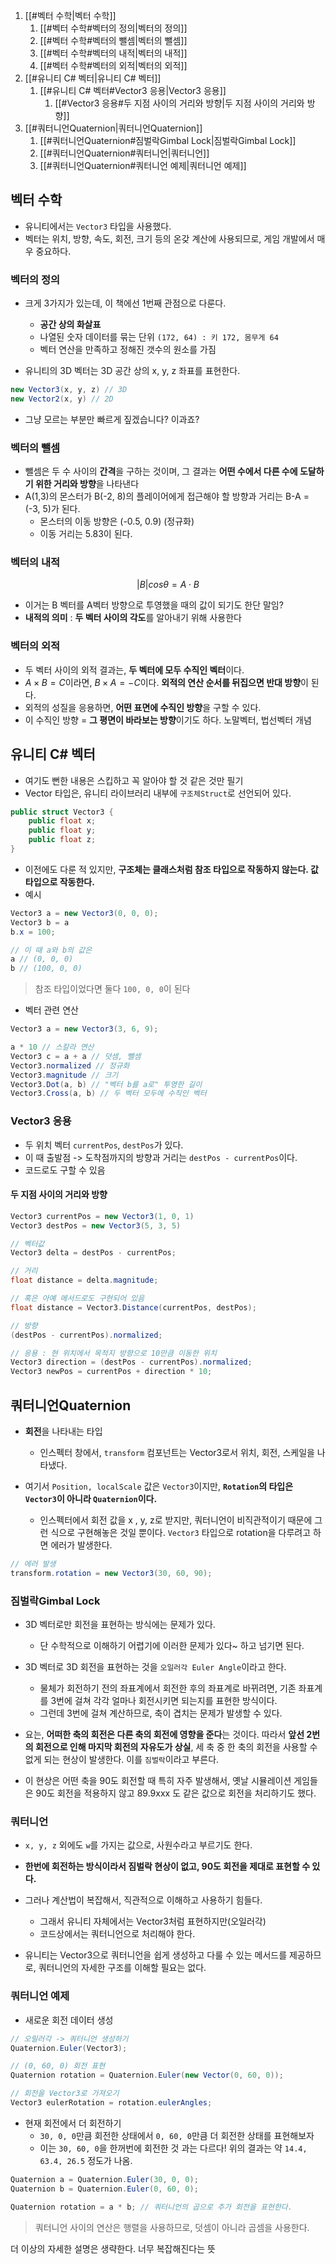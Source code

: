 1. [[#벡터 수학|벡터 수학]]
	1. [[#벡터 수학#벡터의 정의|벡터의 정의]]
	2. [[#벡터 수학#벡터의 뺄셈|벡터의 뺄셈]]
	3. [[#벡터 수학#벡터의 내적|벡터의 내적]]
	4. [[#벡터 수학#벡터의 외적|벡터의 외적]]
2. [[#유니티 C# 벡터|유니티 C# 벡터]]
	1. [[#유니티 C# 벡터#Vector3 응용|Vector3 응용]]
		1. [[#Vector3 응용#두 지점 사이의 거리와 방향|두 지점 사이의 거리와 방향]]
3. [[#쿼터니언Quaternion|쿼터니언Quaternion]]
	1. [[#쿼터니언Quaternion#짐벌락Gimbal Lock|짐벌락Gimbal Lock]]
	2. [[#쿼터니언Quaternion#쿼터니언|쿼터니언]]
	3. [[#쿼터니언Quaternion#쿼터니언 예제|쿼터니언 예제]]

## 벡터 수학
- 유니티에서는 `Vector3` 타입을 사용했다.
- 벡터는 위치, 방향, 속도, 회전, 크기 등의 온갖 계산에 사용되므로, 게임 개발에서 매우 중요하다.

### 벡터의 정의
- 크게 3가지가 있는데, 이 책에선 1번째 관점으로 다룬다.
	- **공간 상의 화살표**
	- 나열된 숫자 데이터를 묶는 단위 `(172, 64) : 키 172, 몸무게 64`
	- 벡터 연산을 만족하고 정해진 갯수의 원소를 가짐

- 유니티의 3D 벡터는 3D 공간 상의 x, y, z 좌표를 표현한다.
```cs
new Vector3(x, y, z) // 3D
new Vector2(x, y) // 2D
```

- 그냥 모르는 부분만 빠르게 짚겠습니다? 이과죠?

### 벡터의 뺄셈
- 뺄셈은 두 수 사이의 **간격**을 구하는 것이며, 그 결과는 **어떤 수에서 다른 수에 도달하기 위한 거리와 방향**을 나타낸다
- A(1,3)의 몬스터가 B(-2, 8)의 플레이어에게 접근해야 할 방향과 거리는 B-A = (-3, 5)가 된다.
	- 몬스터의 이동 방향은 (-0.5, 0.9) (정규화)
	- 이동 거리는 5.83이 된다.

### 벡터의 내적
$$
|B|cos{\theta} = A \cdot B
$$
- 이거는 B 벡터를 A벡터 방향으로 투영했을 때의 값이 되기도 한단 말임?
- **내적의 의미** : **두 벡터 사이의 각도**를 알아내기 위해 사용한다

### 벡터의 외적
- 두 벡터 사이의 외적 결과는, **두 벡터에 모두 수직인 벡터**이다.
- $A \times B = C$이라면, $B \times A = -C$이다.  **외적의 연산 순서를 뒤집으면 반대 방향**이 된다.
- 외적의 성질을 응용하면, **어떤 표면에 수직인 방향**을 구할 수 있다.
- 이 수직인 방향 = **그 평면이 바라보는 방향**이기도 하다. 노말벡터, 법선벡터 개념

##  유니티 C# 벡터
- 여기도 뻔한 내용은 스킵하고 꼭 알아야 할 것 같은 것만 필기
- Vector 타입은, 유니티 라이브러리 내부에 `구조체Struct`로 선언되어 있다.
```cs
public struct Vector3 {
	public float x;
	public float y;
	public float z;
}
```

- 이전에도 다룬 적 있지만, **구조체는 클래스처럼 참조 타입으로 작동하지 않는다. 값 타입으로 작동한다.**
- 예시
```cs
Vector3 a = new Vector3(0, 0, 0);
Vector3 b = a
b.x = 100;

// 이 때 a와 b의 값은
a // (0, 0, 0)
b // (100, 0, 0)
```
> 참조 타입이었다면 둘다 `100, 0, 0`이 된다


- 벡터 관련 연산
```cs
Vector3 a = new Vector3(3, 6, 9);

a * 10 // 스칼라 연산
Vector3 c = a + a // 덧셈, 뺄셈
Vector3.normalized // 정규화
Vector3.magnitude // 크기
Vector3.Dot(a, b) // "벡터 b를 a로" 투영한 길이
Vector3.Cross(a, b) // 두 벡터 모두에 수직인 벡터
```

### Vector3 응용
- 두 위치 벡터 `currentPos`, `destPos`가 있다.
- 이 때 출발점 -> 도착점까지의 방향과 거리는 `destPos - currentPos`이다. 
- 코드로도 구할 수 있음

#### 두 지점 사이의 거리와 방향
```cs
Vector3 currentPos = new Vector3(1, 0, 1)
Vector3 destPos = new Vector3(5, 3, 5)

// 벡터값
Vector3 delta = destPos - currentPos;

// 거리
float distance = delta.magnitude;

// 혹은 아예 메서드로도 구현되어 있음
float distance = Vector3.Distance(currentPos, destPos);

// 방향 
(destPos - currentPos).normalized;

// 응용 : 현 위치에서 목적지 방향으로 10만큼 이동한 위치
Vector3 direction = (destPos - currentPos).normalized;
Vector3 newPos = currentPos + direction * 10;
```
## 쿼터니언Quaternion
- **회전**을 나타내는 타입
	- 인스펙터 창에서, `transform` 컴포넌트는 Vector3로서 위치, 회전, 스케일을 나타냈다.

- 여기서 `Position, localScale` 값은 `Vector3`이지만, **`Rotation`의 타입은 `Vector3`이 아니라 `Quaternion`이다.** 
	- 인스펙터에서 회전 값을 x , y, z로 받지만, 쿼터니언이 비직관적이기 때문에 그런 식으로 구현해놓은 것일 뿐이다. `Vector3` 타입으로 rotation을 다루려고 하면 에러가 발생한다.
```cs
// 에러 발생
transform.rotation = new Vector3(30, 60, 90);
```

### 짐벌락Gimbal Lock
- 3D 벡터로만 회전을 표현하는 방식에는 문제가 있다. 
	- 단 수학적으로 이해하기 어렵기에 이러한 문제가 있다~ 하고 넘기면 된다.

- 3D 벡터로 3D 회전을 표현하는 것을 `오일러각 Euler Angle`이라고 한다. 
	- 물체가 회전하기 전의 좌표계에서 회전한 후의 좌표계로 바뀌려면, 기존 좌표계를 3번에 걸쳐 각각 얼마나 회전시키면 되는지를 표현한 방식이다.
	- 그런데 3번에 걸쳐 계산하므로, 축이 겹치는 문제가 발생할 수 있다.

- 요는, **어떠한 축의 회전은 다른 축의 회전에 영향을 준다**는 것이다. 따라서 **앞선 2번의 회전으로 인해 마지막 회전의 자유도가 상실**, 세 축 중 한 축의 회전을 사용할 수 없게 되는 현상이 발생한다. 이를 `짐벌락`이라고 부른다. 

- 이 현상은 어떤 축을 90도 회전할 때 특히 자주 발생해서, 옛날 시뮬레이션 게임들은 90도 회전을 적용하지 않고 89.9xxx 도 같은 값으로 회전을 처리하기도 했다.

### 쿼터니언
- `x, y, z` 외에도 `w`를 가지는 값으로, 사원수라고 부르기도 한다.
- **한번에 회전하는 방식이라서 짐벌락 현상이 없고, 90도 회전을 제대로 표현할 수 있다.**
- 그러나 계산법이 복잡해서, 직관적으로 이해하고 사용하기 힘들다. 
	- 그래서 유니티 자체에서는 Vector3처럼 표현하지만(오일러각)
	- 코드상에서는 쿼터니언으로 처리해야 한다.

- 유니티는 Vector3으로 쿼터니언을 쉽게 생성하고 다룰 수 있는 메서드를 제공하므로, 쿼터니언의 자세한 구조를 이해할 필요는 없다.

### 쿼터니언 예제
- 새로운 회전 데이터 생성
```cs
// 오릴러각 -> 쿼터니언 생성하기
Quaternion.Euler(Vector3);

// (0, 60, 0) 회전 표현
Quaternion rotation = Quaternion.Euler(new Vector(0, 60, 0));

// 회전을 Vector3로 가져오기
Vector3 eulerRotation = rotation.eulerAngles;
```

- 현재 회전에서 더 회전하기
	- `30, 0, 0`만큼 회전한 상태에서 `0, 60, 0`만큼 더 회전한 상태를 표현해보자
	- 이는 `30, 60, 0`을 한꺼번에 회전한 것 과는 다르다! 위의 결과는 약 `14.4, 63.4, 26.5` 정도가 나옴.
```cs
Quaternion a = Quaternion.Euler(30, 0, 0);
Quaternion b = Quaternion.Euler(0, 60, 0);

Quaternion rotation = a * b; // 쿼터니언의 곱으로 추가 회전을 표현한다.
```
> 쿼터니언 사이의 연산은 행렬을 사용하므로, 덧셈이 아니라 곱셈을 사용한다. 

더 이상의 자세한 설명은 생략한다. 너무 복잡해진다는 뜻
